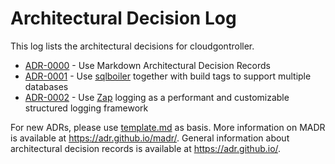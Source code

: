 # Architectural Decision Log

This log lists the architectural decisions for cloudgontroller.

<!-- adrlog -- Regenerate the content by using "adr-log -i". You can install it via "npm install -g adr-log" -->

- [ADR-0000](0000-use-markdown-architectural-decision-records.md) - Use Markdown Architectural Decision Records
- [ADR-0001](0001-use-sql-boiler-and-build-tags.md) - Use [sqlboiler](https://github.com/volatiletech/sqlboiler) together with build tags to support multiple databases
- [ADR-0002](0002-use-zap-logging-framework) - Use [Zap](https://github.com/uber-go/zap) logging as a performant and customizable structured logging framework

<!-- adrlogstop -->

For new ADRs, please use [template.md](https://github.com/adr/madr/blob/2.1.2/template/template.md) as basis.
More information on MADR is available at <https://adr.github.io/madr/>.
General information about architectural decision records is available at <https://adr.github.io/>.

<!-- markdownlint-disable-file MD013 -->